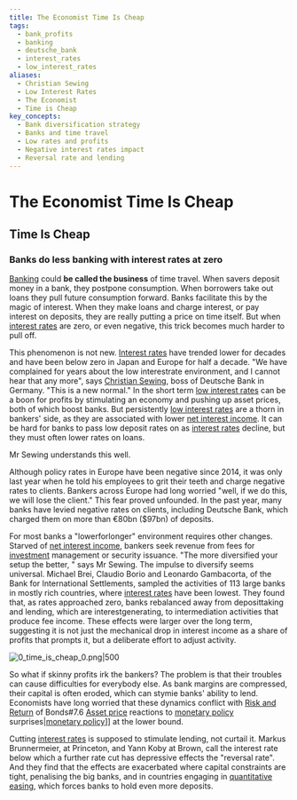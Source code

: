 ```yaml
---
title: The Economist Time Is Cheap
tags:
  - bank_profits
  - banking
  - deutsche_bank
  - interest_rates
  - low_interest_rates
aliases:
  - Christian Sewing
  - Low Interest Rates
  - The Economist
  - Time is Cheap
key_concepts:
  - Bank diversification strategy
  - Banks and time travel
  - Low rates and profits
  - Negative interest rates impact
  - Reversal rate and lending
---
```


# The Economist Time Is Cheap

## Time Is Cheap
### Banks do less banking with interest rates at zero

[Banking](../../../../Advanced%20Financial%20Analysis%20and%20Valuation/Problem%20Sets/HKS%20The%20Banking%20Industry.md) could **be called the business** of time travel. When savers deposit money in a bank,  they postpone consumption. When borrowers take out loans they pull future consumption forward. Banks facilitate this by the magic of interest. When they make loans and charge interest,  or pay interest on deposits,  they are really putting a price on time itself. But when [interest rates](../../../../Financial%20Markets/Fixed%20Income%20Securities%20Tools%20for%20Today's%20Markets/Chapter%202/Interest%20Rate%20Quotations.md) are zero,  or even negative,  this trick becomes much harder to pull off.

This phenomenon is not new. [Interest rates](../../../../Financial%20Markets/Fixed%20Income%20Securities%20Tools%20for%20Today's%20Markets/Chapter%202/Interest%20Rate%20Quotations.md) have trended lower for decades and have been below zero in Japan and Europe for half a decade. "We have complained for years about the low interestrate environment,  and I cannot hear that any more",  says [Christian Sewing](.md),  boss of Deutsche Bank in Germany. "This is a new normal."
In the short term [low interest rates](.md) can be a boon for profits by stimulating an economy and pushing up asset prices,  both of which boost banks. But persistently [low interest rates](.md) are a thorn in bankers' side,  as they are associated with lower [net interest income](../../../../Financial%20Markets/Financial%20Engineering%20and%20Arbitrage%20in%20the%20Financial%20Markets/PART%20III%20THE%20PLAYERS/Chapter%2013%20-%20Banks%20Asset-Liability%20Management/Bank%20Balance%20Sheets%20and%20Income%20Statements.md). It can be hard for banks to pass low deposit rates on as [interest rates](../../../../Financial%20Markets/Fixed%20Income%20Securities%20Tools%20for%20Today's%20Markets/Chapter%202/Interest%20Rate%20Quotations.md) decline,  but they must often lower rates on loans.

Mr Sewing understands this well.

Although policy rates in Europe have been negative since 2014,  it was only last year when he told his employees to grit their teeth and charge negative rates to clients. Bankers across Europe had long worried "well,  if we do this,  we will lose the client." This fear proved unfounded. In the past year,  many banks have levied negative rates on clients,  including Deutsche Bank,  which charged them on more than €80bn ($97bn) of deposits.

For most banks a "lowerforlonger" environment requires other changes. Starved of [net interest income](../../../../Financial%20Markets/Financial%20Engineering%20and%20Arbitrage%20in%20the%20Financial%20Markets/PART%20III%20THE%20PLAYERS/Chapter%2013%20-%20Banks%20Asset-Liability%20Management/Bank%20Balance%20Sheets%20and%20Income%20Statements.md),  bankers seek revenue from fees for [investment](../../../../Advanced%20Investments/An%20Asset%20Allocation%20Primer.md) management or security issuance. "The more diversified your setup the better, " says Mr Sewing. The impulse to diversify seems universal. Michael Brei,  Claudio Borio and Leonardo Gambacorta,  of the Bank for International Settlements,  sampled the activities of 113 large banks in mostly rich countries,  where [interest rates](../../../../Financial%20Markets/Fixed%20Income%20Securities%20Tools%20for%20Today's%20Markets/Chapter%202/Interest%20Rate%20Quotations.md) have been lowest. They found that,  as rates approached zero,  banks rebalanced away from deposittaking and lending,  which are interestgenerating,  to intermediation activities that produce fee income. These effects were larger over the long term,  suggesting it is not just the mechanical drop in interest income as a share of profits that prompts it,  but a deliberate effort to adjust activity.

![0_time_is_cheap_0.png|500](0_time_is_cheap_0.png)

So what if skinny profits irk the bankers? The problem is that their troubles can cause difficulties for everybody else. As bank margins are compressed,  their capital is often eroded,  which can stymie banks' ability to lend. Economists have long worried that these dynamics conflict with [Risk and Return](Lecture%207-[[Lecture%207-Risk%20and%20Return%20of%20Bonds) of Bonds#7.6 [Asset price](../../../../Financial%20Markets/Financial%20Asset%20Pricing%20Theory%20Overview/Chapter%204%20-%20State%20Prices/A%20Preview%20of%20Alternative%20Formulations.md) reactions to [monetary policy](The%20Economist%20Regime%20Change.md) surprises|[monetary policy](The%20Economist%20Regime%20Change.md)]] at the lower bound.

Cutting [interest rates](../../../../Financial%20Markets/Fixed%20Income%20Securities%20Tools%20for%20Today's%20Markets/Chapter%202/Interest%20Rate%20Quotations.md) is supposed to stimulate lending,  not curtail it. Markus Brunnermeier,  at Princeton,  and Yann Koby at Brown,  call the interest rate below which a further rate cut has depressive effects the "reversal rate". And they find that the effects are exacerbated where capital constraints are tight,  penalising the big banks,  and in countries engaging in [quantitative easing](../../../../Financial%20Markets/Fixed%20Income%20Securities%20Tools%20for%20Today's%20Markets/Front%20Matter/Negative%20Rates%20and%20Qe%20in%20Europe%20and%20Japan.md),  which forces banks to hold even more deposits.